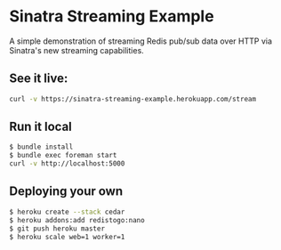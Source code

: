 # Sinatra Streaming Example

A simple demonstration of streaming Redis pub/sub data over HTTP via Sinatra's new streaming capabilities.

## See it live:

```bash
curl -v https://sinatra-streaming-example.herokuapp.com/stream
```

## Run it local

```bash
$ bundle install
$ bundle exec foreman start
curl -v http://localhost:5000
```

## Deploying your own

```bash
$ heroku create --stack cedar
$ heroku addons:add redistogo:nano
$ git push heroku master
$ heroku scale web=1 worker=1
```
